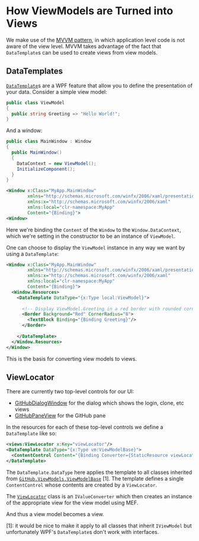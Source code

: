 # How ViewModels are Turned into Views

We make use of the  [MVVM pattern](https://msdn.microsoft.com/en-us/library/ff798384.aspx), in which application level code is not aware of the view level. MVVM takes advantage of the fact that `DataTemplate`s can be used to create views from view models.

## DataTemplates

[`DataTemplate`](https://docs.microsoft.com/en-us/dotnet/framework/wpf/data/data-templating-overview)s are a WPF feature that allow you to define the presentation of your data. Consider a simple view model:

```csharp
public class ViewModel
{
  public string Greeting => "Hello World!";
}
```

And a window:

```csharp
public class MainWindow : Window
{
  public MainWindow()
  {
    DataContext = new ViewModel();
    InitializeComponent();
  }
}
```

```xml
<Window x:Class="MyApp.MainWindow"
        xmlns="http://schemas.microsoft.com/winfx/2006/xaml/presentation"
        xmlns:x="http://schemas.microsoft.com/winfx/2006/xaml"
        xmlns:local="clr-namespace:MyApp"
        Content="{Binding}">
<Window>

```

Here we're binding the `Content` of the `Window` to the `Window.DataContext`, which we're setting in the constructor to be an instance of `ViewModel`.

One can choose to display the `ViewModel` instance in any way we want by using a `DataTemplate`:

```xml
<Window x:Class="MyApp.MainWindow"
        xmlns="http://schemas.microsoft.com/winfx/2006/xaml/presentation"
        xmlns:x="http://schemas.microsoft.com/winfx/2006/xaml"
        xmlns:local="clr-namespace:MyApp"
        Content="{Binding}">
  <Window.Resources>
    <DataTemplate DataType="{x:Type local:ViewModel}">
      
      <!-- Display ViewModel.Greeting in a red border with rounded corners -->
	  <Border Background="Red" CornerRadius="8">
        <TextBlock Binding="{Binding Greeting}"/>
      </Border>
        
    </DataTemplate>
  </Window.Resources>
</Window>
```

This is the basis for converting view models to views.

## ViewLocator

There are currently two top-level controls for our UI:

- [GitHubDialogWindow](../../src/GitHub.VisualStudio/Views/Dialog/GitHubDialogWindow.xaml) for the dialog which shows the login, clone, etc views
- [GitHubPaneView](../../src/GitHub.VisualStudio/Views/GitHubPane/GitHubPaneView.xaml) for the GitHub pane

In the resources for each of these top-level controls we define a `DataTemplate` like so:

```xml
<views:ViewLocator x:Key="viewLocator"/>
<DataTemplate DataType="{x:Type vm:ViewModelBase}">
  <ContentControl Content="{Binding Converter={StaticResource viewLocator}}"/>
</DataTemplate>
```

The `DataTemplate.DataType` here applies the template to all classes inherited from [`GitHub.ViewModels.ViewModelBase`](../../src/GitHub.Exports.Reactive/ViewModels/ViewModelBase.cs) [1]. The template defines a single `ContentControl` whose contents are created by a `ViewLocator`.

The [`ViewLocator`](../../src/GitHub.VisualStudio/Views/ViewLocator.cs) class is an `IValueConverter` which then creates an instance of the appropriate view for the view model using MEF.

And thus a view model becomes a view.

[1]: it would be nice to make it apply to all classes that inherit `IViewModel` but unfortunately WPF's `DataTemplate`s don't work with interfaces.
